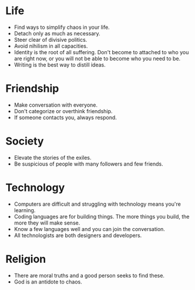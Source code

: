 # Life
- Find ways to simplify chaos in your life.
- Detach only as much as necessary.
- Steer clear of divisive politics.
- Avoid nihilism in all capacities.
- Identity is the root of all suffering. Don't become to attached to who you are right now, or you will not be able to become who you need to be.
- Writing is the best way to distill ideas.

# Friendship
- Make conversation with everyone.
- Don't categorize or overthink friendship.
- If someone contacts you, always respond.

# Society
- Elevate the stories of the exiles.
- Be suspicious of people with many followers and few friends.

# Technology 
- Computers are difficult and struggling with technology means you're learning.
- Coding languages are for building things. The more things you build, the more they will make sense.
- Know a few languages well and you can join the conversation.
- All technologists are both designers and developers. 

# Religion
- There are moral truths and a good person seeks to find these.
- God is an antidote to chaos.



